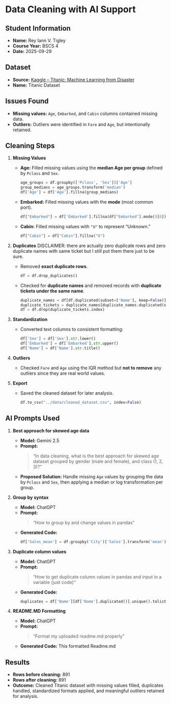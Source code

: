 # Data Cleaning with AI Support

## Student Information

- **Name:** Rey Iann V. Tigley
- **Course Year:** BSCS 4
- **Date:** 2025-09-29

## Dataset

- **Source:** [Kaggle – Titanic: Machine Learning from Disaster](https://www.kaggle.com/c/titanic)
- **Name:** Titanic Dataset

## Issues Found

- **Missing values:** `Age`, `Embarked`, and `Cabin` columns contained missing data.
- **Outliers:** Outliers were identified in `Fare` and `Age`, but intentionally retained.

## Cleaning Steps

1. **Missing Values**

   - **Age:** Filled missing values using the **median Age per group** defined by `Pclass` and `Sex`.
     ```python
     age_groups = df.groupby(['Pclass', 'Sex'])['Age']
     group_medians = age_groups.transform('median')
     df['Age'] = df['Age'].fillna(group_medians)
     ```
   - **Embarked:** Filled missing values with the **mode** (most common port).
     ```python
     df["Embarked"] = df['Embarked'].fillna(df["Embarked"].mode()[0])
     ```
   - **Cabin:** Filled missing values with `"U"` to represent “Unknown.”
     ```python
     df["Cabin"] = df["Cabin"].fillna("U")
     ```

2. **Duplicates**
   DISCLAIMER: there are actually zero duplicate rows and zero duplicate names with same ticket but I still put them there just to be sure.

   - Removed **exact duplicate rows**.
     ```python
     df = df.drop_duplicates()
     ```
   - Checked for **duplicate names** and removed records with **duplicate tickets under the same name**.
     ```python
     duplicate_names = df[df.duplicated(subset=['Name'], keep=False)]
     duplicate_tickets = duplicate_names[duplicate_names.duplicated(subset=['Ticket'], keep=False)]
     df = df.drop(duplicate_tickets.index)
     ```

3. **Standardization**

   - Converted text columns to consistent formatting:
     ```python
     df['Sex'] = df['Sex'].str.lower()
     df['Embarked'] = df['Embarked'].str.upper()
     df['Name'] = df['Name'].str.title()
     ```

4. **Outliers**

   - Checked `Fare` and `Age` using the IQR method but **not to remove** any outliers since they are real world values.

5. **Export**
   - Saved the cleaned dataset for later analysis.
     ```python
     df.to_csv("../data/cleaned_dataset.csv", index=False)
     ```

## AI Prompts Used

1. **Best approach for skewed age data**

   - **Model:** Gemini 2.5
   - **Prompt:**
     > “In data cleaning, what is the best approach for skewed age dataset grouped by gender (male and female), and class (1, 2, 3)?”
   - **Proposed Solution:** Handle missing `Age` values by grouping the data by `Pclass` and `Sex`, then applying a median or log transformation per group.

2. **Group by syntax**

   - **Model:** ChatGPT
   - **Prompt:**
     > “How to group by and change values in pandas”
   - **Generated Code:**
     ```python
     df['Sales_mean'] = df.groupby('City')['Sales'].transform('mean')
     ```

3. **Duplicate column values**
   - **Model:** ChatGPT
   - **Prompt:**
     > “How to get duplicate column values in pandas and input in a variable (just code)”
   - **Generated Code:**
     ```python
     duplicates = df['Name'][df['Name'].duplicated()].unique().tolist()
     ```
4. **README.MD Formatting**
   - **Model:** ChatGPT
   - **Prompt:**
     > “Format my uploaded readme.md properly”
   - **Generated Code:**
     This formatted Readme.md

## Results

- **Rows before cleaning:** 891
- **Rows after cleaning:** 891
- **Outcome:** Cleaned Titanic dataset with missing values filled, duplicates handled, standardized formats applied, and meaningful outliers retained for analysis.
